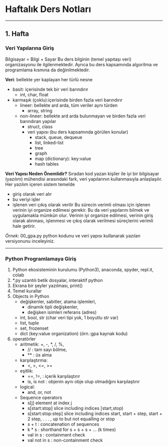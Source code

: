 # Haftalık Ders Notları
---
## 1. Hafta
### Veri Yapılarına Giriş
Bilgisayar = Bilgi + Sayar
Bu ders bilginin (temel yapıtaşı veri) organizasyonu ile ilgilenmektedir. Ayrıca bu ders kapsamında algoritma ve programlama kısmına da değinilmektedir.

**Veri**: bellekte yer kaplayan her türlü nesne
* basit: içerisinde tek bir veri barındırır
  * int, char, float
* karmaşık (çoklu):içerisinde birden fazla veri barındırır
  * lineer: bellekte ard arda, tüm veriler aynı türden
    * array, string
  * non-lineer: bellekte ard arda bulunmayan ve birden fazla veri barındıran yapılar
    * struct, class
    * veri yapısı (bu ders kapsamında görülen konular)
      * stack, queue, dequeue
      * list, linked-list
      * tree
      * graph
      * map (dictionary): key:value
      * hash tables

**Veri Yapısı Neden Önemlidir?**
Sıradan kod yazan kişiler ile iyi bir bilgisayar (yazılım) mühendisi arasındaki fark, veri yapılarının kullanmasıyla anlaşlaşılır. 
Her yazılım içeren sistem temelde 
* giriş olarak veri alır
* bu veriyi işler
* işlenen veri çıkış olarak verilir
Bu sürecin verimli olması için işlenen verinin iyi organize edilmesi gerekir. Bu da veri yapılarını bilmek ve uygulamakla mümkün olur. Verinin iyi organize edilmesi, verinin giriş olarak alınması, işlenmesi ve çıkış olarak verilmesi süreçlerini verimli hale getirir.

*Örnek*: 00_gpa.py python kodunu ve veri yapısı kullanarak yazılan versiyonunu inceleyiniz.

---

### Python Programlamaya Giriş
1. Python ekosisteminin kurulumu (Python3), anaconda, spyder, repl.it, colab
1. *.py uzantılı betik dosyalar, interaktif python
1. Ekrana bir şeyler yazılması, print()
1. Temel kurallar
1. Objects in Python
   * değişkenler, sabitler, atama işlemleri, 
     * dinamik tipli değişkenler, 
     * değişken isimleri referans (adres)
   * int, bool, str (char veri tipi yok, 1 boyutlu str var)
   * list, tuple
   * set, frozenset
   * dict (key:value organization) (*örn.*:gpa kaynak kodu)
1. operatörler
   * aritmetik: +, -, *, /, %, 
     * // : tam sayı bölme, 
     * ** : üs alma
   * karşılaştırma: 
     * <, >, <=, >=
   * eşitlik:
     * ==, !=, : içerik karşılaştırır
     * is, is not : objenin aynı obje olup olmadığını karşılaştırır
   * logical:
     * and, or, not
   * Sequence operators
      * s[j] element at index j
      * s[start:stop] slice including indices [start,stop)
      * s[start:stop:step] slice including indices start, start + step, start + 2 step, . . . , up to but not equalling or stop
      * s + t : concatenation of sequences 
      * k * s : shorthand for s + s + s + ... (k times)
      * val in s      : containment check
      * val not in s  : non-containment check

